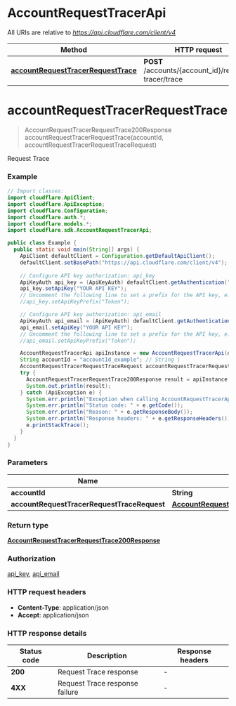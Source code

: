 # AccountRequestTracerApi

All URIs are relative to *https://api.cloudflare.com/client/v4*

| Method | HTTP request | Description |
|------------- | ------------- | -------------|
| [**accountRequestTracerRequestTrace**](AccountRequestTracerApi.md#accountRequestTracerRequestTrace) | **POST** /accounts/{account_id}/request-tracer/trace | Request Trace |


<a id="accountRequestTracerRequestTrace"></a>
# **accountRequestTracerRequestTrace**
> AccountRequestTracerRequestTrace200Response accountRequestTracerRequestTrace(accountId, accountRequestTracerRequestTraceRequest)

Request Trace

### Example
```java
// Import classes:
import cloudflare.ApiClient;
import cloudflare.ApiException;
import cloudflare.Configuration;
import cloudflare.auth.*;
import cloudflare.models.*;
import cloudflare.sdk.AccountRequestTracerApi;

public class Example {
  public static void main(String[] args) {
    ApiClient defaultClient = Configuration.getDefaultApiClient();
    defaultClient.setBasePath("https://api.cloudflare.com/client/v4");
    
    // Configure API key authorization: api_key
    ApiKeyAuth api_key = (ApiKeyAuth) defaultClient.getAuthentication("api_key");
    api_key.setApiKey("YOUR API KEY");
    // Uncomment the following line to set a prefix for the API key, e.g. "Token" (defaults to null)
    //api_key.setApiKeyPrefix("Token");

    // Configure API key authorization: api_email
    ApiKeyAuth api_email = (ApiKeyAuth) defaultClient.getAuthentication("api_email");
    api_email.setApiKey("YOUR API KEY");
    // Uncomment the following line to set a prefix for the API key, e.g. "Token" (defaults to null)
    //api_email.setApiKeyPrefix("Token");

    AccountRequestTracerApi apiInstance = new AccountRequestTracerApi(defaultClient);
    String accountId = "accountId_example"; // String | 
    AccountRequestTracerRequestTraceRequest accountRequestTracerRequestTraceRequest = new AccountRequestTracerRequestTraceRequest(); // AccountRequestTracerRequestTraceRequest | 
    try {
      AccountRequestTracerRequestTrace200Response result = apiInstance.accountRequestTracerRequestTrace(accountId, accountRequestTracerRequestTraceRequest);
      System.out.println(result);
    } catch (ApiException e) {
      System.err.println("Exception when calling AccountRequestTracerApi#accountRequestTracerRequestTrace");
      System.err.println("Status code: " + e.getCode());
      System.err.println("Reason: " + e.getResponseBody());
      System.err.println("Response headers: " + e.getResponseHeaders());
      e.printStackTrace();
    }
  }
}
```

### Parameters

| Name | Type | Description  | Notes |
|------------- | ------------- | ------------- | -------------|
| **accountId** | **String**|  | |
| **accountRequestTracerRequestTraceRequest** | [**AccountRequestTracerRequestTraceRequest**](AccountRequestTracerRequestTraceRequest.md)|  | |

### Return type

[**AccountRequestTracerRequestTrace200Response**](AccountRequestTracerRequestTrace200Response.md)

### Authorization

[api_key](../README.md#api_key), [api_email](../README.md#api_email)

### HTTP request headers

 - **Content-Type**: application/json
 - **Accept**: application/json

### HTTP response details
| Status code | Description | Response headers |
|-------------|-------------|------------------|
| **200** | Request Trace response |  -  |
| **4XX** | Request Trace response failure |  -  |

